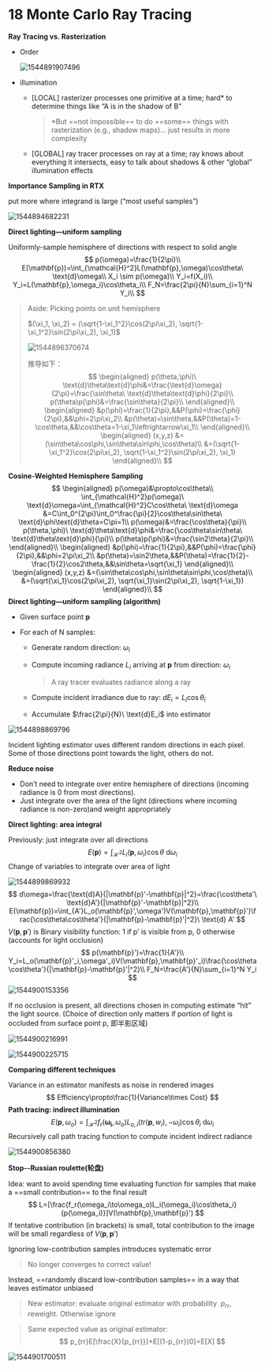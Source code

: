 # 18 Monte Carlo Ray Tracing

**Ray Tracing vs. Rasterization** 

- Order

  ![1544891907496](assets/1544891907496.jpg)

- illumination

  - [LOCAL] rasterizer processes one primitive at a time; hard* to determine things like “A is in the shadow of B”

    > \*But ==not impossible== to do ==some== things with rasterization (e.g., shadow maps)… just results in more complexity 

  - [GLOBAL] ray tracer processes on ray at a time; ray knows about everything it intersects, easy to talk about shadows & other “global” illumination effects 

**Importance Sampling in RTX** 

put more where integrand is large (“most useful samples”) 

![1544894682231](assets/1544894682231.jpg)

**Direct lighting—uniform sampling** 

Uniformly-sample hemisphere of directions with respect to solid angle 
$$
p(\omega)=\frac{1}{2\pi}\\
E(\mathbf{p})=\int_{\mathcal{H}^2}L(\mathbf{p},\omega)\cos\theta\ \text{d}\omega\\
X_i \sim p(\omega)\\
Y_i=f(X_i)\\
Y_i=L(\mathbf{p},\omega_i)\cos\theta_i\\
F_N=\frac{2\pi}{N}\sum_{i=1}^N Y_i\\
$$

> Aside: Picking points on unit hemisphere 
>
> $(\xi_1, \xi_2) = (\sqrt{1-\xi_1^2}\cos(2\pi\xi_2), \sqrt{1-\xi_1^2}\sin(2\pi\xi_2), \xi_1)$ 
>
> ![1544896370674](assets/1544896370674.jpg)
>
>  推导如下：
> $$
> \begin{aligned}
> p(\theta,\phi)\ \text{d}\theta\text{d}\phi&=\frac{\text{d}\omega}{2\pi}=\frac{\sin\theta\ \text{d}\theta\text{d}\phi}{2\pi}\\
> p(\theta)p(\phi)&=\frac{\sin\theta}{2\pi}\\
> \end{aligned}\\
> \begin{aligned}
> &p(\phi)=\frac{1}{2\pi},&&P(\phi)=\frac{\phi}{2\pi},&&\phi=2\pi\xi_2\\
> &p(\theta)=\sin\theta,&&P(\theta)=1-\cos\theta,&&\cos\theta=1-\xi_1\leftrightarrow\xi_1\\
> \end{aligned}\\
> \begin{aligned}
> (x,y,z)
> &=(\sin\theta\cos\phi,\sin\theta\sin\phi,\cos\theta)\\
> &=(\sqrt{1-\xi_1^2}\cos(2\pi\xi_2), \sqrt{1-\xi_1^2}\sin(2\pi\xi_2), \xi_1)
> \end{aligned}\\
> $$
>

**Cosine-Weighted Hemisphere Sampling** 
$$
\begin{aligned}
p(\omega)&\propto\cos\theta\\
\int_{\mathcal{H}^2}p(\omega)\ \text{d}\omega=\int_{\mathcal{H}^2}C\cos\theta\ \text{d}\omega &=C\int_0^{2\pi}\int_0^\frac{\pi}{2}\cos\theta\sin\theta\ \text{d}\phi\text{d}\theta=C\pi=1\\
p(\omega)&=\frac{\cos\theta}{\pi}\\
p(\theta,\phi)\ \text{d}\theta\text{d}\phi&=\frac{\cos\theta\sin\theta\ \text{d}\theta\text{d}\phi}{\pi}\\
p(\theta)p(\phi)&=\frac{\sin2\theta}{2\pi}\\
\end{aligned}\\
\begin{aligned}
&p(\phi)=\frac{1}{2\pi},&&P(\phi)=\frac{\phi}{2\pi},&&\phi=2\pi\xi_2\\
&p(\theta)=\sin2\theta,&&P(\theta)=\frac{1}{2}-\frac{1}{2}\cos2\theta,&&\sin\theta=\sqrt{\xi_1}
\end{aligned}\\
\begin{aligned}
(x,y,z)
&=(\sin\theta\cos\phi,\sin\theta\sin\phi,\cos\theta)\\
&=(\sqrt{\xi_1}\cos(2\pi\xi_2), \sqrt{\xi_1}\sin(2\pi\xi_2), \sqrt{1-\xi_1})
\end{aligned}\\
$$
**Direct lighting—uniform sampling (algorithm)** 

- Given surface point $\mathbf{p}​$ 

- For each of N samples:

  - Generate random direction: $\omega_i$ 

  - Compute incoming radiance $L_i$ arriving at $\mathbf{p}$ from direction: $\omega_i$ 

    > A ray tracer evaluates radiance along a ray 

  - Compute incident irradiance due to ray: $dE_i=L_i\cos\theta_i$ 

  - Accumulate $\frac{2\pi}{N}\ \text{d}E_i$ into estimator

![1544898869796](assets/1544898869796.jpg)

Incident lighting estimator uses different random directions in each pixel. Some of those directions point towards the light, others do not. 

**Reduce noise** 

- Don’t need to integrate over entire hemisphere of directions (incoming radiance is 0 from most directions).
- Just integrate over the area of the light (directions where incoming radiance is non-zero)and weight appropriately 

**Direct lighting: area integral** 

Previously: just integrate over all directions 
$$
E(\mathbf{p})=\int_{\mathcal{H}^2} L_i(\mathbf{p},\omega_i)\cos\theta\ \text{d}\omega_i
$$
Change of variables to integrate over area of light 

![1544899869932](assets/1544899869932.jpg)
$$
d\omega=\frac{\text{d}A}{|\mathbf{p}'-\mathbf{p}|^2}=\frac{\cos\theta'\ \text{d}A'}{|\mathbf{p}'-\mathbf{p}|^2}\\
E(\mathbf{p})=\int_{A'}L_o(\mathbf{p}',\omega')V(\mathbf{p},\mathbf{p}')\frac{\cos\theta\cos\theta'}{|\mathbf{p}-\mathbf{p}'|^2}\ \text{d} A'
$$
$V(\mathbf{p},\mathbf{p}')$ is Binary visibility function: 1 if p’ is visible from p, 0 otherwise (accounts for light occlusion) 
$$
p(\mathbf{p}')=\frac{1}{A'}\\
Y_i=L_o(\mathbf{p}'_i,\omega'_i)V(\mathbf{p},\mathbf{p}'_i)\frac{\cos\theta\cos\theta'}{|\mathbf{p}-\mathbf{p}'|^2}\\
F_N=\frac{A'}{N}\sum_{i=1}^N Y_i
$$
![1544900153356](assets/1544900153356.jpg)

If no occlusion is present, all directions chosen in computing estimate “hit” the light source.
(Choice of direction only matters if portion of light is occluded from surface point p, 即半影区域) 

![1544900216991](assets/1544900216991.jpg)

![1544900225715](assets/1544900225715.jpg)

**Comparing different techniques** 

Variance in an estimator manifests as noise in rendered images 
$$
Efficiency\propto\frac{1}{Variance\times Cost}
$$
**Path tracing: indirect illumination** 
$$
E(\mathbf{p},\omega_o)=\int_{\mathcal{H}^2}f_r(\mathbf{\omega_i},\omega_o)L_{o,i}(tr(\mathbf{p},w_i),-\omega_i)\cos\theta_i\ \text{d}\omega_i
$$
Recursively call path tracing function to compute incident indirect radiance 

![1544900856380](assets/1544900856380.jpg)

**Stop--Russian roulette(轮盘)** 

Idea: want to avoid spending time evaluating function for samples that make a ==small contribution== to the final result 
$$
L=[\frac{f_r(\omega_i\to\omega_o)L_i(\omega_i)\cos\theta_i}{p(\omega_i)}]V(\mathbf{p},\mathbf{p}')
$$
If tentative contribution (in brackets) is small, total contribution to the image will be small regardless of $V(\mathbf{p},\mathbf{p}’)$ 

Ignoring low-contribution samples introduces systematic error 

> No longer converges to correct value! 

Instead, ==randomly discard low-contribution samples== in a way that leaves estimator unbiased 

> New estimator: evaluate original estimator with probability  $p_{rr}$, reweight. Otherwise ignore

>
> Same expected value as original estimator: 
>$$
> p_{rr}E[\frac{X}{p_{rr}}]+E[(1-p_{rr})0]=E[X]
>$$
>

![1544901700511](assets/1544901700511.jpg)

